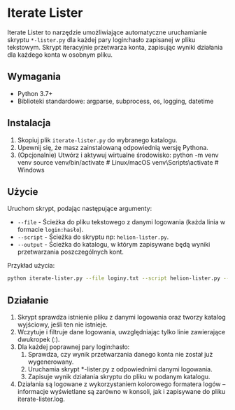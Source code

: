 # Iterate Lister

Iterate Lister to narzędzie umożliwiające automatyczne uruchamianie skryptu `*-lister.py` dla każdej pary login:hasło zapisanej w pliku tekstowym. Skrypt iteracyjnie przetwarza konta, zapisując wyniki działania dla każdego konta w osobnym pliku.

## Wymagania

- Python 3.7+
- Biblioteki standardowe: argparse, subprocess, os, logging, datetime

## Instalacja

1. Skopiuj plik `iterate-lister.py` do wybranego katalogu.
2. Upewnij się, że masz zainstalowaną odpowiednią wersję Pythona.
3. (Opcjonalnie) Utwórz i aktywuj wirtualne środowisko:
python -m venv venv source venv/bin/activate # Linux/macOS venv\Scripts\activate # Windows

## Użycie

Uruchom skrypt, podając następujące argumenty:

- `--file` - Ścieżka do pliku tekstowego z danymi logowania (każda linia w formacie `login:hasło`).
- `--script` - Ścieżka do skryptu np: `helion-lister.py`.
- `--output` - Ścieżka do katalogu, w którym zapisywane będą wyniki przetwarzania poszczególnych kont.

Przykład użycia:

```bash
python iterate-lister.py --file loginy.txt --script helion-lister.py --output wyniki
```

## Działanie

1. Skrypt sprawdza istnienie pliku z danymi logowania oraz tworzy katalog wyjściowy, jeśli ten nie istnieje.
2. Wczytuje i filtruje dane logowania, uwzględniając tylko linie zawierające dwukropek (:).
3. Dla każdej poprawnej pary login:hasło:
    1. Sprawdza, czy wynik przetwarzania danego konta nie został już wygenerowany.
    2. Uruchamia skrypt *-lister.py z odpowiednimi danymi logowania.
    3. Zapisuje wynik działania skryptu do pliku w podanym katalogu.
4. Działania są logowane z wykorzystaniem kolorowego formatera logów – informacje wyświetlane są zarówno w konsoli, jak i zapisywane do pliku iterate-lister.log.